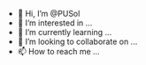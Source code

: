- 👋 Hi, I’m @PUSol
- 👀 I’m interested in ...
- 🌱 I’m currently learning ...
- 💞️ I’m looking to collaborate on ...
- 📫 How to reach me ...

<!---
PUSol/PUSol is a ✨ special ✨ repository because its `README.md` (this file) appears on your GitHub profile.
You can click the Preview link to take a look at your changes.
--->

